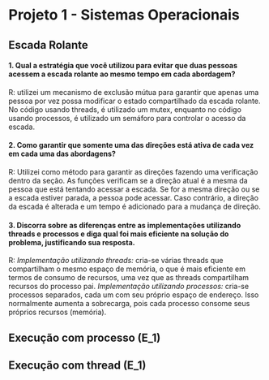 # Projeto 1 - Sistemas Operacionais
## Escada Rolante

#### 1. Qual a estratégia que você utilizou para evitar que duas pessoas acessem a escada rolante ao mesmo tempo em cada abordagem?
R: utilizei um mecanismo de exclusão mútua para garantir que apenas uma pessoa por vez possa modificar o estado compartilhado da escada rolante. No código usando threads, é utilizado um mutex, enquanto no código usando processos, é utilizado um semáforo para controlar o acesso da escada.

#### 2. Como garantir que somente uma das direções está ativa de cada vez em cada uma das abordagens?
R: Utilizei como método para garantir as direções fazendo uma verificação dentro da seção. As funções verificam se a direção atual é a mesma da pessoa que está tentando acessar a escada. Se for a mesma direção ou se a escada estiver parada, a pessoa pode acessar. Caso contrário, a direção da escada é alterada e um tempo é adicionado para a mudança de direção.

#### 3. Discorra sobre as diferenças entre as implementações utilizando threads e processos e diga qual foi mais eficiente na solução do problema, justificando sua resposta.
R: *Implementação utilizando threads:* cria-se várias threads que compartilham o mesmo espaço de memória, o que é mais eficiente em termos de consumo de recursos, uma vez que as threads compartilham recursos do processo pai. *Implementação utilizando processos:* cria-se processos separados, cada um com seu próprio espaço de endereço. Isso normalmente aumenta a sobrecarga, pois cada processo consome seus próprios recursos (memória).

## Execução com processo (E_1)

## Execução com thread (E_1)
